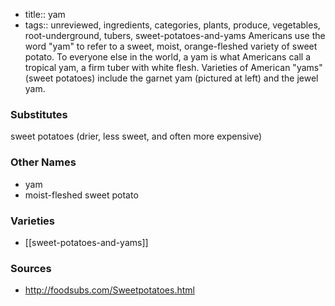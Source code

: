 - title:: yam
- tags:: unreviewed, ingredients, categories, plants, produce, vegetables, root-underground, tubers, sweet-potatoes-and-yams
Americans use the word "yam" to refer to a sweet, moist, orange-fleshed variety of sweet potato. To everyone else in the world, a yam is what Americans call a tropical yam, a firm tuber with white flesh. Varieties of American "yams" (sweet potatoes) include the garnet yam (pictured at left) and the jewel yam.

### Substitutes
sweet potatoes (drier, less sweet, and often more expensive)

### Other Names

* yam
* moist-fleshed sweet potato

### Varieties

* [[sweet-potatoes-and-yams]]

### Sources
* http://foodsubs.com/Sweetpotatoes.html
